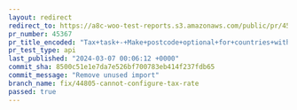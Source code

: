 ```yaml
---
layout: redirect
redirect_to: https://a8c-woo-test-reports.s3.amazonaws.com/public/pr/45367/api/index.html
pr_number: 45367
pr_title_encoded: "Tax+task+-+Make+postcode+optional+for+countries+without+postcodes"
pr_test_type: api
last_published: "2024-03-07 00:06:12 +0000"
commit_sha: 8500c51e1e7da7e526bf700783eb414f237fdb65
commit_message: "Remove unused import"
branch_name: fix/44805-cannot-configure-tax-rate
passed: true
---
```

